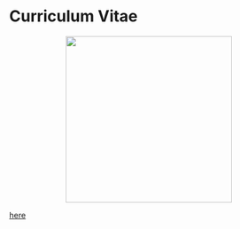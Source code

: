 # Curriculum Vitae

<p align="center">
  <img height="300" src="https://media.giphy.com/media/xT9Igype7EcLq9fbC8/giphy.gif">
</p>

[here](https://github.com/atsukotominaga/cv/blob/main/CV.pdf)